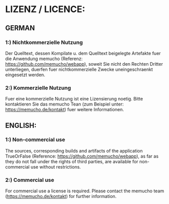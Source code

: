LIZENZ / LICENCE:
====================

GERMAN
---------------------

### 1:) Nichtkommerzielle Nutzung

Der Quelltext, dessen Kompilate u. dem Quelltext beigelegte Artefakte fuer die Anwendung memucho (Referenz: https://github.com/memucho/webapp), soweit Sie nicht den Rechten Dritter unterliegen, duerfen fuer nichtkommerzielle Zwecke uneingeschraenkt eingesetzt werden.

### 2:) Kommerzielle Nutzung

Fuer eine kommerzielle Nutzung ist eine Lizensierung noetig. Bitte kontaktieren Sie das memucho Tean (zum Beispiel unter: https://memucho.de/kontakt) fuer weitere Informationen. 

ENGLISH: 
---------------------

### 1:) Non-commercial use

The sources, corresponding builds and artifacts of the application TrueOrFalse (Reference: https://github.com/memucho/webapp), as far as they do not fall under the rights of third parties, are available for non-commercial use without restrictions.

### 2:) Commercial use

For commercial use a license is required. Please contact the memucho team (https://memucho.de/kontakt) for further information.
